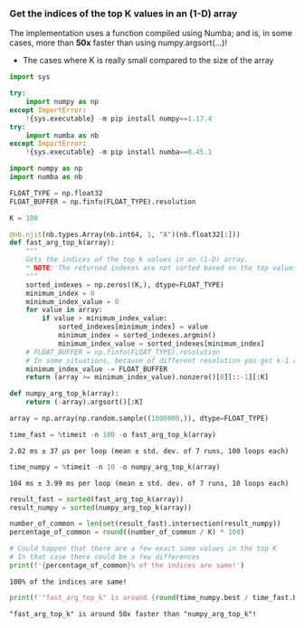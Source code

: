 ### Get the indices of the top K values in an (1-D) array
The implementation uses a function compiled using Numba; and is, in some cases, more than <b>50x</b> faster than using numpy.argsort(...)!
* The cases where K is really small compared to the size of the array


```python
import sys

try:
    import numpy as np
except ImportError:
    !{sys.executable} -m pip install numpy==1.17.4
try:
    import numba as nb
except ImportError:
    !{sys.executable} -m pip install numba==0.45.1

import numpy as np
import numba as nb
```


```python
FLOAT_TYPE = np.float32
FLOAT_BUFFER = np.finfo(FLOAT_TYPE).resolution

K = 100
```


```python
@nb.njit(nb.types.Array(nb.int64, 1, "A")(nb.float32[:]))
def fast_arg_top_k(array):
    """
    Gets the indices of the top k values in an (1-D) array.
    * NOTE: The returned indexes are not sorted based on the top values
    """
    sorted_indexes = np.zeros((K,), dtype=FLOAT_TYPE)
    minimum_index = 0
    minimum_index_value = 0
    for value in array:
        if value > minimum_index_value:
            sorted_indexes[minimum_index] = value
            minimum_index = sorted_indexes.argmin()
            minimum_index_value = sorted_indexes[minimum_index]
    # FLOAT_BUFFER = np.finfo(FLOAT_TYPE).resolution
    # In some situations, because of different resolution you get k-1 results - this is to avoid that!
    minimum_index_value -= FLOAT_BUFFER
    return (array >= minimum_index_value).nonzero()[0][::-1][:K]
```


```python
def numpy_arg_top_k(array):
    return (-array).argsort()[:K]
```


```python
array = np.array(np.random.sample((1000000,)), dtype=FLOAT_TYPE)
```


```python
time_fast = %timeit -n 100 -o fast_arg_top_k(array)
```

    2.02 ms ± 37 µs per loop (mean ± std. dev. of 7 runs, 100 loops each)



```python
time_numpy = %timeit -n 10 -o numpy_arg_top_k(array)
```

    104 ms ± 3.99 ms per loop (mean ± std. dev. of 7 runs, 10 loops each)



```python
result_fast = sorted(fast_arg_top_k(array))
result_numpy = sorted(numpy_arg_top_k(array))

number_of_common = len(set(result_fast).intersection(result_numpy))
percentage_of_common = round((number_of_common / K) * 100)

# Could happen that there are a few exact same values in the top K
# In that case there could be a few differences
print(f'{percentage_of_common}% of the indices are same!')
```

    100% of the indices are same!



```python
print(f'"fast_arg_top_k" is around {round(time_numpy.best / time_fast.best)}x faster than "numpy_arg_top_k"!')
```

    "fast_arg_top_k" is around 50x faster than "numpy_arg_top_k"!


